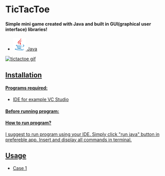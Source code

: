 # TicTacToe

#### Simple mini game created with Java and built in GUI(graphical user interface) libraries! 

- <p align="left"> <a href="https://www.java.com" target="_blank" rel="noreferrer"> <img src="https://raw.githubusercontent.com/devicons/devicon/master/icons/java/java-original.svg" alt="java" width="40" height="40"/> Java

![tictactoe gif](https://user-images.githubusercontent.com/115106367/226195223-85677d85-f94a-4a1a-9af7-45fc26d1be23.gif)
  
## Installation

#### Programs required:
- IDE for example VC Studio

#### Before running program:

#### How to run program?

I suggest to run program using your IDE. Simply click "run java" button in prefereble app. Insert and display all commands in terminal.
## Usage

- Case 1
